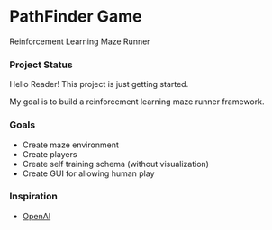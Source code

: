 # PathFinder Game
Reinforcement Learning Maze Runner

### Project Status
Hello Reader! This project is just getting started. 

My goal is to build a reinforcement learning maze runner framework. 

### Goals

- Create maze environment 
- Create players
- Create self training schema (without visualization)
- Create GUI for allowing human play

### Inspiration
- [OpenAI](https://www.youtube.com/watch?v=kopoLzvh5jY)